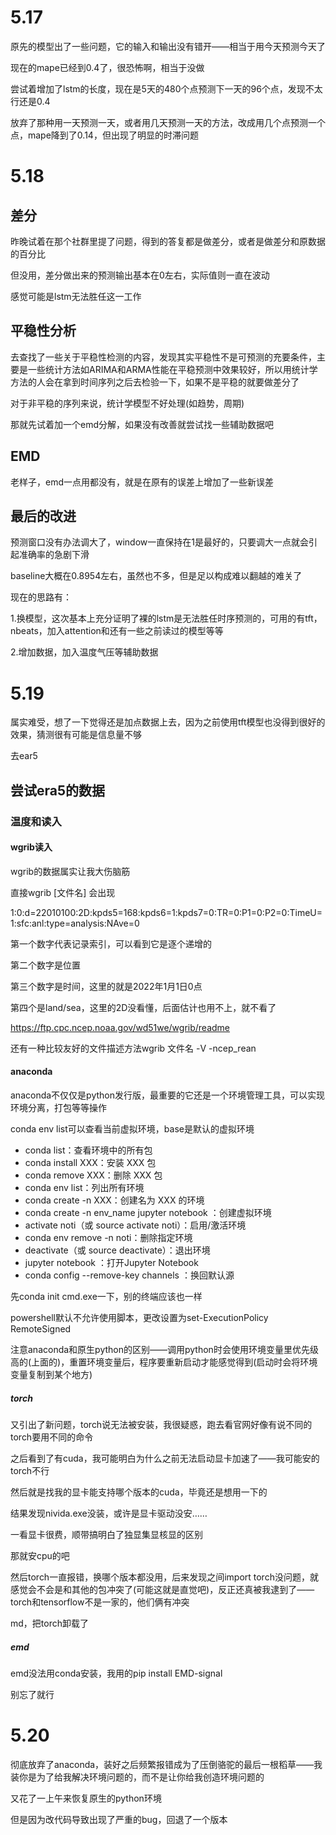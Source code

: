 
# 5.17

原先的模型出了一些问题，它的输入和输出没有错开——相当于用今天预测今天了

现在的mape已经到0.4了，很恐怖啊，相当于没做

尝试着增加了lstm的长度，现在是5天的480个点预测下一天的96个点，发现不太行还是0.4

放弃了那种用一天预测一天，或者用几天预测一天的方法，改成用几个点预测一个点，mape降到了0.14，但出现了明显的时滞问题

# 5.18

## 差分

昨晚试着在那个社群里提了问题，得到的答复都是做差分，或者是做差分和原数据的百分比

但没用，差分做出来的预测输出基本在0左右，实际值则一直在波动

感觉可能是lstm无法胜任这一工作

## 平稳性分析

去查找了一些关于平稳性检测的内容，发现其实平稳性不是可预测的充要条件，主要是一些统计方法如ARIMA和ARMA性能在平稳预测中效果较好，所以用统计学方法的人会在拿到时间序列之后去检验一下，如果不是平稳的就要做差分了

对于非平稳的序列来说，统计学模型不好处理(如趋势，周期)

那就先试着加一个emd分解，如果没有改善就尝试找一些辅助数据吧

## EMD

老样子，emd一点用都没有，就是在原有的误差上增加了一些新误差

## 最后的改进

预测窗口没有办法调大了，window一直保持在1是最好的，只要调大一点就会引起准确率的急剧下滑

baseline大概在0.8954左右，虽然也不多，但是足以构成难以翻越的难关了

现在的思路有：

1.换模型，这次基本上充分证明了裸的lstm是无法胜任时序预测的，可用的有tft，nbeats，加入attention和还有一些之前读过的模型等等

2.增加数据，加入温度气压等辅助数据

# 5.19

属实难受，想了一下觉得还是加点数据上去，因为之前使用tft模型也没得到很好的效果，猜测很有可能是信息量不够

去ear5

## 尝试era5的数据

### 温度和读入

#### wgrib读入

wgrib的数据属实让我大伤脑筋

直接wgrib [文件名] 会出现

1:0:d=22010100:2D:kpds5=168:kpds6=1:kpds7=0:TR=0:P1=0:P2=0:TimeU=1:sfc:anl:type=analysis:NAve=0

第一个数字代表记录索引，可以看到它是逐个递增的

第二个数字是位置

第三个数字是时间，这里的就是2022年1月1日0点

第四个是land/sea，这里的2D没看懂，后面估计也用不上，就不看了

https://ftp.cpc.ncep.noaa.gov/wd51we/wgrib/readme

还有一种比较友好的文件描述方法wgrib 文件名 -V -ncep_rean

#### anaconda

anaconda不仅仅是python发行版，最重要的它还是一个环境管理工具，可以实现环境分离，打包等等操作

conda env list可以查看当前虚拟环境，base是默认的虚拟环境

* conda list：查看环境中的所有包
* conda install XXX：安装 XXX 包
* conda remove XXX：删除 XXX 包
* conda env list：列出所有环境
* conda create -n XXX：创建名为 XXX 的环境
* conda create -n env_name jupyter notebook ：创建虚拟环境
* activate noti（或 source activate noti）：启用/激活环境
* conda env remove -n noti：删除指定环境
* deactivate（或 source deactivate）：退出环境
* jupyter notebook ：打开Jupyter Notebook
* conda config --remove-key channels ：换回默认源

先conda init cmd.exe一下，别的终端应该也一样

powershell默认不允许使用脚本，更改设置为set-ExecutionPolicy RemoteSigned

注意anaconda和原生python的区别——调用python时会使用环境变量里优先级高的(上面的)，重置环境变量后，程序要重新启动才能感觉得到(启动时会将环境变量复制到某个地方)

##### torch

又引出了新问题，torch说无法被安装，我很疑惑，跑去看官网好像有说不同的torch要用不同的命令

之后看到了有cuda，我可能明白为什么之前无法启动显卡加速了——我可能安的torch不行

然后就是找我的显卡能支持哪个版本的cuda，毕竟还是想用一下的

结果发现nivida.exe没装，或许是显卡驱动没安……

一看显卡很费，顺带搞明白了独显集显核显的区别

那就安cpu的吧

然后torch一直报错，换哪个版本都没用，后来发现之间import torch没问题，就感觉会不会是和其他的包冲突了(可能这就是直觉吧)，反正还真被我逮到了——torch和tensorflow不是一家的，他们俩有冲突

md，把torch卸载了

##### emd

emd没法用conda安装，我用的pip install EMD-signal

别忘了就行

# 5.20

彻底放弃了anaconda，装好之后频繁报错成为了压倒骆驼的最后一根稻草——我装你是为了给我解决环境问题的，而不是让你给我创造环境问题的

又花了一上午来恢复原生的python环境

但是因为改代码导致出现了严重的bug，回退了一个版本
